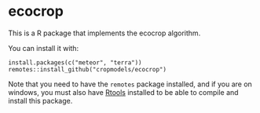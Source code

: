 # ecocrop
This is a R package that implements the ecocrop algorithm. 

You can install it with:
```
install.packages(c("meteor", "terra"))
remotes::install_github("cropmodels/ecocrop")
```
Note that you need to have the `remotes` package installed, and if you are on windows, you must also have [Rtools](https://cran.r-project.org/bin/windows/Rtools/) installed to be able to compile and install this package. 
